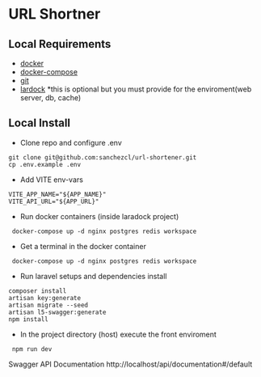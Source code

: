 # URL Shortner

## Local Requirements
* [docker](https://docs.docker.com/engine/install/)
* [docker-compose](https://docs.docker.com/compose/install/)
* [git](https://git-scm.com/book/en/v2/Getting-Started-Installing-Git)
* [lardock](https://laradock.io/docs/Intro) *this is optional but you must provide for the enviroment(web server, db, cache)

## Local Install
*  Clone repo and configure .env

```shell
git clone git@github.com:sanchezcl/url-shortener.git
cp .env.example .env
```
* Add VITE env-vars
```dotenv
VITE_APP_NAME="${APP_NAME}"
VITE_API_URL="${APP_URL}"
```

* Run docker containers (inside laradock project)
```shell
 docker-compose up -d nginx postgres redis workspace
 ```
* Get a terminal in the docker container
```shell
 docker-compose up -d nginx postgres redis workspace
 ```
* Run laravel setups and dependencies install
```shell
composer install
artisan key:generate
artisan migrate --seed
artisan l5-swagger:generate
npm install
 ```
* In the project directory (host) execute the front enviroment
```shell
 npm run dev
 ```
Swagger API Documentation http://localhost/api/documentation#/default 
